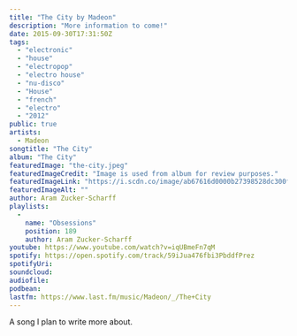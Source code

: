 ```yaml
---
title: "The City by Madeon"
description: "More information to come!"
date: 2015-09-30T17:31:50Z
tags:
  - "electronic"
  - "house"
  - "electropop"
  - "electro house"
  - "nu-disco"
  - "House"
  - "french"
  - "electro"
  - "2012"
public: true
artists:
  - Madeon
songtitle: "The City"
album: "The City"
featuredImage: "the-city.jpeg"
featuredImageCredit: "Image is used from album for review purposes."
featuredImageLink: "https://i.scdn.co/image/ab67616d0000b27398528dc300fb2066ca913ebd"
featuredImageAlt: ""
author: Aram Zucker-Scharff
playlists:
  -
    name: "Obsessions"
    position: 189
    author: Aram Zucker-Scharff
youtube: https://www.youtube.com/watch?v=iqUBmeFn7qM
spotify: https://open.spotify.com/track/59iJua476fbi3PbddfPrez
spotifyUri: 
soundcloud:
audiofile:
podbean:
lastfm: https://www.last.fm/music/Madeon/_/The+City
---
```


A song I plan to write more about.
		